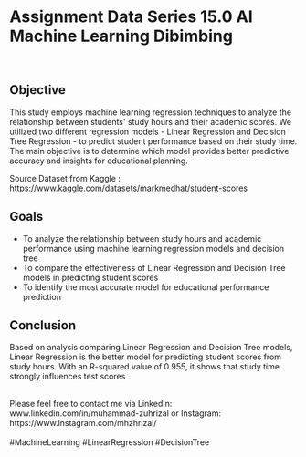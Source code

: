 # Assignment Data Series 15.0 AI Machine Learning Dibimbing
<br>   
    
## Objective
This study employs machine learning regression techniques to analyze the relationship between students' study hours and their academic scores. We utilized two different regression models - Linear Regression and Decision Tree Regression - to predict student performance based on their study time. The main objective is to determine which model provides better predictive accuracy and insights for educational planning.
   
Source Dataset from Kaggle : https://www.kaggle.com/datasets/markmedhat/student-scores
 
## Goals 
- To analyze the relationship between study hours and academic performance using machine learning regression models and decision tree
- To compare the effectiveness of Linear Regression and Decision Tree models in predicting student scores
- To identify the most accurate model for educational performance prediction

## Conclusion
Based on analysis comparing Linear Regression and Decision Tree models, Linear Regression is the better model for predicting student scores from study hours. With an R-squared value of 0.955, it shows that study time strongly influences test scores

<br>
Please feel free to contact me via LinkedIn: www.linkedin.com/in/muhammad-zuhrizal or Instagram: https://www.instagram.com/mhzhrizal/
<br>
<br>
#MachineLearning #LinearRegression #DecisionTree
